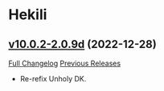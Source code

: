 # Hekili

## [v10.0.2-2.0.9d](https://github.com/Hekili/hekili/tree/v10.0.2-2.0.9d) (2022-12-28)
[Full Changelog](https://github.com/Hekili/hekili/compare/v10.0.2-2.0.9c...v10.0.2-2.0.9d) [Previous Releases](https://github.com/Hekili/hekili/releases)

- Re-refix Unholy DK.  
